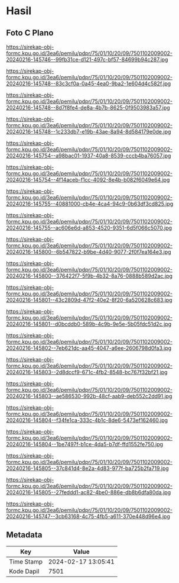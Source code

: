 # Hasil

## Foto C Plano

https://sirekap-obj-formc.kpu.go.id/3ea6/pemilu/pdpr/75/01/10/20/09/7501102009002-20240216-145746--99fb31ce-d121-497c-bf57-84699b94c287.jpg

https://sirekap-obj-formc.kpu.go.id/3ea6/pemilu/pdpr/75/01/10/20/09/7501102009002-20240216-145748--83c3cf0a-0a45-4ea0-9ba2-1e604d4c582f.jpg

https://sirekap-obj-formc.kpu.go.id/3ea6/pemilu/pdpr/75/01/10/20/09/7501102009002-20240216-145748--8d7f8fe4-de8a-4b7b-8625-0f9503983a57.jpg

https://sirekap-obj-formc.kpu.go.id/3ea6/pemilu/pdpr/75/01/10/20/09/7501102009002-20240216-145748--1c233db7-e19b-43ae-8a94-8d584179e0de.jpg

https://sirekap-obj-formc.kpu.go.id/3ea6/pemilu/pdpr/75/01/10/20/09/7501102009002-20240216-145754--a98bac01-1937-40a8-8539-cccb4ba76057.jpg

https://sirekap-obj-formc.kpu.go.id/3ea6/pemilu/pdpr/75/01/10/20/09/7501102009002-20240216-145754--4f14aceb-f1cc-4092-8e4b-b082f6049e64.jpg

https://sirekap-obj-formc.kpu.go.id/3ea6/pemilu/pdpr/75/01/10/20/09/7501102009002-20240216-145755--40881000-cb4e-4ca4-94c9-0b63df3cd825.jpg

https://sirekap-obj-formc.kpu.go.id/3ea6/pemilu/pdpr/75/01/10/20/09/7501102009002-20240216-145755--ac606e6d-a853-4520-9351-6d5f066c5070.jpg

https://sirekap-obj-formc.kpu.go.id/3ea6/pemilu/pdpr/75/01/10/20/09/7501102009002-20240216-145800--6b547822-b9be-4d40-9077-2f0f7ea164e3.jpg

https://sirekap-obj-formc.kpu.go.id/3ea6/pemilu/pdpr/75/01/10/20/09/7501102009002-20240216-145800--376422f7-5f9b-4b32-8a76-0888b589d2ac.jpg

https://sirekap-obj-formc.kpu.go.id/3ea6/pemilu/pdpr/75/01/10/20/09/7501102009002-20240216-145801--43c2809d-47f2-40e2-8f20-6a520628c683.jpg

https://sirekap-obj-formc.kpu.go.id/3ea6/pemilu/pdpr/75/01/10/20/09/7501102009002-20240216-145801--d0bcddb0-589b-4c9b-9e5e-5b05fdc51d2c.jpg

https://sirekap-obj-formc.kpu.go.id/3ea6/pemilu/pdpr/75/01/10/20/09/7501102009002-20240216-145802--7eb621dc-aa45-4047-a6ee-2606798d0fa3.jpg

https://sirekap-obj-formc.kpu.go.id/3ea6/pemilu/pdpr/75/01/10/20/09/7501102009002-20240216-145803--2d8dccf9-671c-4fb2-8548-bc767f32bf21.jpg

https://sirekap-obj-formc.kpu.go.id/3ea6/pemilu/pdpr/75/01/10/20/09/7501102009002-20240216-145803--ae586530-992b-48cf-aab9-deb552c2dd91.jpg

https://sirekap-obj-formc.kpu.go.id/3ea6/pemilu/pdpr/75/01/10/20/09/7501102009002-20240216-145804--f34fe1ca-333c-4b1c-8de6-5473ef162460.jpg

https://sirekap-obj-formc.kpu.go.id/3ea6/pemilu/pdpr/75/01/10/20/09/7501102009002-20240216-145804--1be7497f-b1ce-4da5-b7df-ffd1552fe750.jpg

https://sirekap-obj-formc.kpu.go.id/3ea6/pemilu/pdpr/75/01/10/20/09/7501102009002-20240216-145805--37c841d4-8e2a-4d83-977f-ba725b2fa719.jpg

https://sirekap-obj-formc.kpu.go.id/3ea6/pemilu/pdpr/75/01/10/20/09/7501102009002-20240216-145805--27feddd1-ac82-4be0-886e-db8b6dfa80da.jpg

https://sirekap-obj-formc.kpu.go.id/3ea6/pemilu/pdpr/75/01/10/20/09/7501102009002-20240216-145747--3cb63168-4c75-4fb5-a611-370e448d96e4.jpg


## Metadata

| Key        | Value               |
| ---------- | ------------------- |
| Time Stamp | 2024-02-17 13:05:41 |
| Kode Dapil | 7501                |



